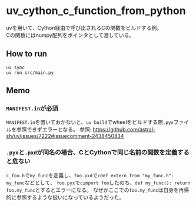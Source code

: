 # uv_cython_c_function_from_python
uvを用いて、Cython経由で呼び出されるCの関数をビルドする例。  
Cの関数にはnumpy配列をポインタとして渡している。
## How to run
```
uv sync
uv run src/main.py
```

## Memo
### `MANIFEST.in`が必須
`MANIFEST.in`を置いておかないと、`uv build`でwheelをビルドする際`.pyx`ファイルを参照できずエラーとなる。
参照: https://github.com/astral-sh/uv/issues/7222#issuecomment-2438450834

### `.pyx`と`.pxd`が同名の場合、CとCythonで同じ名前の関数を定義すると危ない
`c_foo.h`で`my_func`を定義し、`foo.pxd`で`cdef extern from "my_func.h": my_func`などとして、
`foo.pyx`で`cimport foo`したのち、`def my_func(): return foo.my_func`とするとエラーになる。
なぜかここでの`foo.my_func`は自身を再帰的に参照するような扱いになっているようだった。
